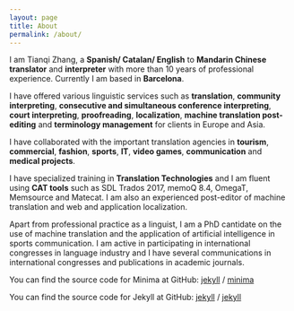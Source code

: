 ```yaml
---
layout: page
title: About
permalink: /about/
---
```


I am Tianqi Zhang, a <b>Spanish/ Catalan/ English</b> to <b>Mandarin Chinese</b> <b>translator</b> and <b>interpreter</b> with more than 10 years of professional experience. Currently I am based in <b>Barcelona</b>.

I have offered various linguistic services such as <b>translation</b>, <b>community interpreting</b>, <b>consecutive and simultaneous conference interpreting</b>, <b>court interpreting</b>, <b>proofreading</b>, <b>localization</b>, <b>machine translation post-editing</b> and <b>terminology management</b> for clients in Europe and Asia.

I have collaborated with the important translation agencies in <b>tourism</b>, <b>commercial</b>, <b>fashion</b>, <b>sports</b>, <b>IT</b>, <b>video games</b>, <b>communication</b> and <b>medical projects</b>.

I have specialized training in <b>Translation Technologies</b> and I am fluent using <b>CAT tools</b> such as SDL Trados 2017, memoQ 8.4, OmegaT, Memsource and Matecat. I am also an experienced post-editor of machine translation and web and application localization.

Apart from professional practice as a linguist, I am a PhD cantidate on the use of machine translation and the application of artificial intelligence in sports communication. I am active in participating in international congresses in language industry and I have several communications in international congresses and publications in academic journals.

You can find the source code for Minima at GitHub:
[jekyll][jekyll-organization] /
[minima](https://github.com/jekyll/minima)

You can find the source code for Jekyll at GitHub:
[jekyll][jekyll-organization] /
[jekyll](https://github.com/jekyll/jekyll)


[jekyll-organization]: https://github.com/jekyll
